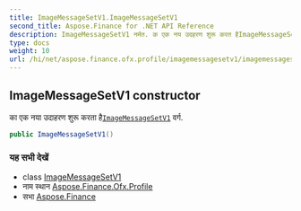 ```yaml
---
title: ImageMessageSetV1.ImageMessageSetV1
second_title: Aspose.Finance for .NET API Reference
description: ImageMessageSetV1 नर्मत. क एक नय उदहरण शुरू करत हैImageMessageSetV1 वर्ग.
type: docs
weight: 10
url: /hi/net/aspose.finance.ofx.profile/imagemessagesetv1/imagemessagesetv1/
---
```

## ImageMessageSetV1 constructor

का एक नया उदाहरण शुरू करता है[`ImageMessageSetV1`](../) वर्ग.

```csharp
public ImageMessageSetV1()
```

### यह सभी देखें

* class [ImageMessageSetV1](../)
* नाम स्थान [Aspose.Finance.Ofx.Profile](../../imagemessagesetv1/)
* सभा [Aspose.Finance](../../../)



